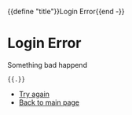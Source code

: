 {{define "title"}}Login Error{{end -}}
# Login Error

Something bad happend 
```text
{{.}}
```

* [Try again]()
* [Back to main page](..)
